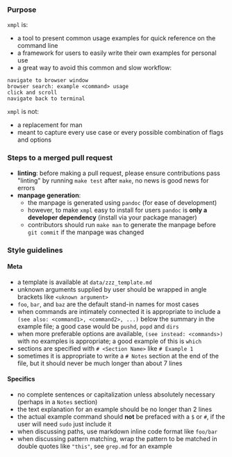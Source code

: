 
### Purpose
`xmpl` is:
- a tool to present common usage examples for quick reference on the
command line
- a framework for users to easily write their own examples for
personal use
- a great way to avoid this common and slow workflow:

```
navigate to browser window
browser search: example <command> usage
click and scroll
navigate back to terminal
```

`xmpl` is not:
- a replacement for man
- meant to capture every use case or every possible combination of
flags and options


### Steps to a merged pull request

- **linting**: before making a pull request, please ensure
contributions pass "linting" by running `make test` after `make`, no
news is good news for errors
- **manpage generation**:
    - the manpage is generated using `pandoc` (for ease of
    development)
    - however, to make `xmpl` easy to install for users `pandoc` is
    **only a developer dependency** (install via your package manager)
    - contributors should run `make man` to generate the manpage
    before `git commit` if the manpage was changed


### Style guidelines
#### Meta
- a template is available at `data/zzz_template.md`
- unknown arguments supplied by user should be wrapped in angle
brackets like `<uknown argument>`
- `foo`, `bar`, and `baz` are the default stand-in names for most
cases
- when commands are intimately connected it is appropriate to include
a `(see also: <command1>, <command2>, ...)` below the summary in the
example file; a good case would be `pushd`, `popd` and `dirs` 
- when more preferable options are available, `(see instead:
<commands>)` with no examples is appropriate; a good example of this
is `which` 
- sections are specified with `# <Section Name>` like
`# Example 1`
- sometimes it is appropriate to write a `# Notes` section at the
end of the file, but it should never be much longer than about 7 lines

#### Specifics
- no complete sentences or capitalization unless absolutely necessary
(perhaps in a `Notes` section)
- the text explanation for an example should be no longer than 2 lines
- the actual example command should **not** be prefaced with a `$` or
`#`, if the user will need `sudo` just include it
- when discussing paths, use markdown inline code format like `foo/bar`
- when discussing pattern matching, wrap the pattern to be matched
in double quotes like `"this"`, see `grep.md` for an example

